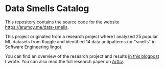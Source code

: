 # Data Smells Catalog

This repository contains the source code for the website
<https://arumoy.me/data-smells>.

This project originated from a research project where I analyzed 25 popular ML
datasets from Kaggle and identified 14 data antipatterns (or "smells" in Software
Engineering lingo).

You can find an overview of the research project and results [in this
blogpost](https://arumoy.me/blogs/data-smells-public-datasets/) I wrote. You can
also read the full research paper on [ArXiv](https://arxiv.org/abs/2203.08007).
